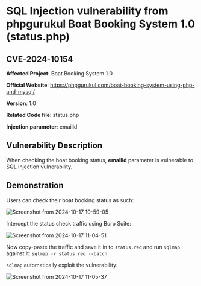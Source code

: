 # SQL Injection vulnerability from phpgurukul Boat Booking System 1.0 (status.php)
## CVE-2024-10154

**Affected Project**: Boat Booking System 1.0

**Official Website**: https://phpgurukul.com/boat-booking-system-using-php-and-mysql/

**Version**: 1.0

**Related Code file**: status.php

**Injection parameter**: emailid

## Vulnerability Description

When checking the boat booking status, **emailid** parameter is vulnerable to SQL injection vulnerability.

## Demonstration

Users can check their boat booking status as such:

![Screenshot from 2024-10-17 10-59-05](https://github.com/user-attachments/assets/482c6b2b-7438-4bcd-8df9-133ebbb235f4)

Intercept the status check traffic using Burp Suite:

![Screenshot from 2024-10-17 11-04-51](https://github.com/user-attachments/assets/260dcd62-7783-41df-8bb1-80f58b0345b4)

Now copy-paste the traffic and save it in to `status.req` and run `sqlmap` against it: `sqlmap -r status.req --batch`

`sqlmap` automatically exploit the vulnerability:

![Screenshot from 2024-10-17 11-05-37](https://github.com/user-attachments/assets/4d154556-7670-44e1-bf36-0cca8beaf912)
